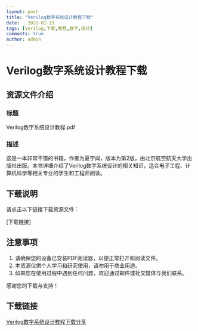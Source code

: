 ```yaml
---
layout: post
title: "Verilog数字系统设计教程下载"
date:   2022-01-13
tags: [Verilog,下载,教程,数字,设计]
comments: true
author: admin
---
```

# Verilog数字系统设计教程下载

## 资源文件介绍

### 标题
Verilog数字系统设计教程.pdf

### 描述
这是一本非常不错的书籍，作者为夏宇闻，版本为第2版，由北京航空航天大学出版社出版。本书详细介绍了Verilog数字系统设计的相关知识，适合电子工程、计算机科学等相关专业的学生和工程师阅读。

## 下载说明

请点击以下链接下载资源文件：

[下载链接]

## 注意事项

1. 请确保您的设备已安装PDF阅读器，以便正常打开和阅读文件。
2. 本资源仅供个人学习和研究使用，请勿用于商业用途。
3. 如果您在使用过程中遇到任何问题，欢迎通过邮件或社交媒体与我们联系。

感谢您的下载与支持！

## 下载链接

[Verilog数字系统设计教程下载分享](https://pan.quark.cn/s/700ae16e8b00)